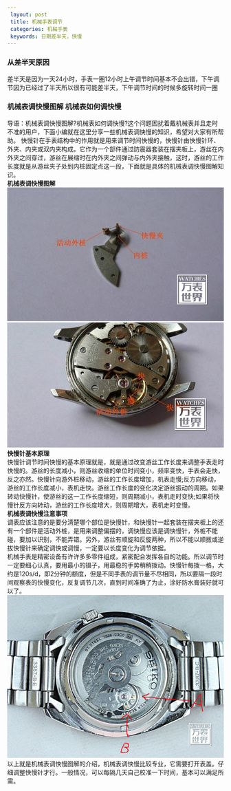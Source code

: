 ```yaml
---
 layout: post
 title: 机械手表调节
 categories: 机械手表
 keywords: 日期差半天，快慢
---
```



### 从差半天原因
差半天是因为一天24小时，手表一圈12小时上午调节时间基本不会出错，下午调节因为已经过了半天所以很有可能差半天，下午调节时间的时候多旋转时间一圈


### 机械表调快慢图解 机械表如何调快慢
导语：机械表调快慢图解?机械表如何调快慢?这个问题困扰着戴机械表并且走时不准的用户，下面小编就在这里分享一些机械表调快慢的知识，希望对大家有所帮助。
快慢针在手表结构中的作用就是用来调节时间快慢的，快慢针由快慢针环、外夹、内夹或双内夹构成。它作为一个部件通过防震器套装在摆夹板上，游丝在内外夹之间穿过，游丝在展缩时在内外夹之间弹动与内外夹接触，这时，游丝的工作长度就是从游丝夹子处到内桩固定点这一段，下面就是具体的机械表调快慢图解知识。  
**机械表调快慢图解**
  ![](/images/posts/机械手表调节/1.png)
  ![](/images/posts/机械手表调节/2.png)
**快慢针基本原理**  
快慢针调节时间快慢的基本原理就是，就是通过改变游丝工作长度来调整手表走时快慢的。游丝的长度减小，则游丝收缩的单位时间变小，频率变快，手表会走快，反之亦然。快慢针向游外桩移动，游丝的工作长度增加，机表走慢;反方向移动，游丝的工作长度减小，表机走快。游丝工作长度的变化决定游丝振动的周期。如果转动快慢针，使游丝的这一工作长度缩短，则周期减小，表机走时变快;如果将快慢针反方向转动，游丝的工作长度增大，则周期增大，表机走时变慢。  
**机械表调快慢注意事项**  
调表应该注意的是要分清楚哪个部位是快慢针，和快慢针一起套装在摆夹板上的还有一个部件是活动外桩，是用来调整偏摆的，调快慢应该是调快慢针，外桩不能碰，要加以识别，不能弄错。另外，游丝有顺旋和反旋两种，所以不能以顺拔或逆拔快慢针来确定调快或调慢，一定要以长度变化为调节依据。  
机械手表是精密设备有许许多多零件组成，紧密配合发挥各自的功能。所以调节时一定要细心认真，要用最小的镊子，用最稳的手势稍稍拨动。快慢针每拨一格，大约是120s/d，即2分钟的额度，但是不同手表的调节量不尽相同，所以要隔一段时间观察表的快慢变化，反复调节几次，直到时间准确了为止，涂好防水膏装好就可以了。  
 ![](/images/posts/机械手表调节/3.png)
以上就是机械表调快慢图解的介绍，机械表调快慢比较专业，它需要打开表盖。仔细调整快慢针才行。一般情况，可以每隔几天自己校准一下时间，基本可以满足所需。
